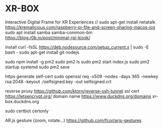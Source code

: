 # XR-BOX
Interactive Digital Frame for XR Experiences
// sudo apt-get install netatalk
https://kremalicious.com/raspberry-pi-file-and-screen-sharing-macos-ios
sudo apt install samba samba-common-bin
https://blog.r0b.io/post/minimal-rpi-kiosk/ 

install
curl -fsSL https://deb.nodesource.com/setup_current.x | sudo -E bash -
sudo apt-get install git nodejs


sudo npm install -g pm2
sudo pm2 ls
sudo pm2 start index.js
sudo pm2 startup systemd
sudo pm2 save

https 
generate self-cert sudo openssl req -x509 -nodes -days 365 -newkey rsa:2048 -keyout ./selfsigned.key -out selfsigned.crt

reverse proxy https://github.com/ktorn/reverse-ssh-tunnel 
ssl cert https://letsencrypt.org/
domain name https://www.duckdns.org/domains xr-box.duckdns.org 

sudo certbot certonly 


AR.js gesture (zoom, rotate...)
https://github.com/fcor/arjs-gestures 

<!-- git config --global user.email "you@example.com"
  git config --global user.name "Your Name" -->



